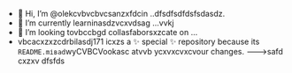 - 👋 Hi, I’m @olekcvbvcbvcsanzxfdcin ..dfsdfsdfdsfsdasdz.
- 🌱 I’m currently learninasdzvcxvdsag ...vvkj
- 💞️ I’m looking tovbccbgd collasfaborsxzcate on ...
- vbcacxzxzcdrbilasdj171 icxzs a ✨ special ✨ repository because its `README.mіваd`wyCVBCVookasc atvvb ycxvxcvxcvour changes.
--->safd
cxzxv
dfsfds
